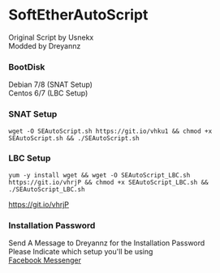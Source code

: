 # SoftEtherAutoScript
Original Script by Usnekx<br/>
Modded by Dreyannz<br />

### BootDisk
Debian 7/8 (SNAT Setup)<br/>
Centos 6/7 (LBC Setup)

### SNAT Setup
```
wget -O SEAutoScript.sh https://git.io/vhku1 && chmod +x SEAutoScript.sh && ./SEAutoScript.sh
```
### LBC Setup
```
yum -y install wget && wget -O SEAutoScript_LBC.sh https://git.io/vhrjP && chmod +x SEAutoScript_LBC.sh && ./SEAutoScript_LBC.sh
```
https://git.io/vhrjP
### Installation Password
Send A Message to Dreyannz for the Installation Password<br/>
Please Indicate which setup you'll be using<br/>
<a href="https://m.me/Dreyannz">Facebook Messenger</a>
